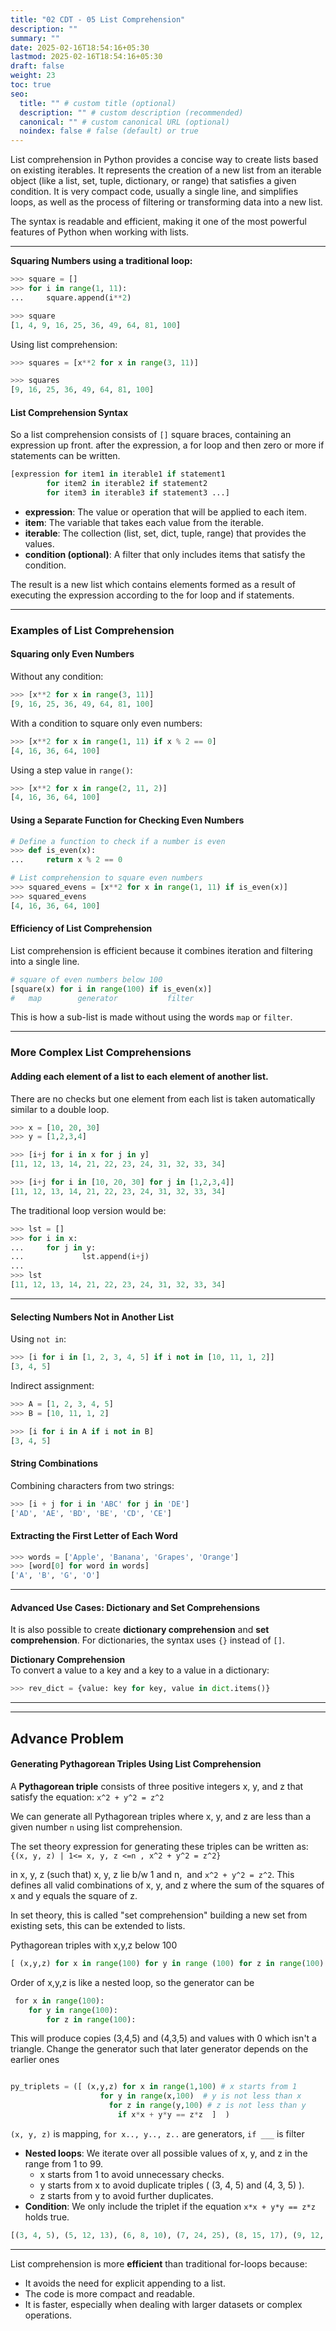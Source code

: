 ```yaml
---
title: "02 CDT - 05 List Comprehension"
description: ""
summary: ""
date: 2025-02-16T18:54:16+05:30
lastmod: 2025-02-16T18:54:16+05:30
draft: false
weight: 23
toc: true
seo:
  title: "" # custom title (optional)
  description: "" # custom description (recommended)
  canonical: "" # custom canonical URL (optional)
  noindex: false # false (default) or true
---
```





List comprehension in Python provides a concise way to create lists based on existing iterables. It represents the creation of a new list from an iterable object (like a list, set, tuple, dictionary, or range) that satisfies a given condition. It is very compact code, usually a single line, and simplifies loops, as well as the process of filtering or transforming data into a new list. 

The syntax is readable and efficient, making it one of the most powerful features of Python when working with lists.

___

**Squaring Numbers using a traditional loop:**
```python
>>> square = []
>>> for i in range(1, 11):
...     square.append(i**2)

>>> square
[1, 4, 9, 16, 25, 36, 49, 64, 81, 100]
```

Using list comprehension:
```python
>>> squares = [x**2 for x in range(3, 11)]

>>> squares
[9, 16, 25, 36, 49, 64, 81, 100]
```

#### **List Comprehension Syntax**

So a list comprehension consists of `[]` square braces, containing an expression up front. after the expression, a for loop and then zero or more if statements can be written.

```python
[expression for item1 in iterable1 if statement1
        for item2 in iterable2 if statement2
        for item3 in iterable3 if statement3 ...]
```

- **expression**: The value or operation that will be applied to each item.
- **item**: The variable that takes each value from the iterable.
- **iterable**: The collection (list, set, dict, tuple, range) that provides the values.
- **condition (optional)**: A filter that only includes items that satisfy the condition.

The result is a new list which contains elements formed as a result of executing the expression according to the for loop and if statements.


____

### **Examples of List Comprehension**

#### Squaring only Even Numbers

Without any condition:

```python
>>> [x**2 for x in range(3, 11)]
[9, 16, 25, 36, 49, 64, 81, 100]
```

With a condition to square only even numbers:
```python
>>> [x**2 for x in range(1, 11) if x % 2 == 0]
[4, 16, 36, 64, 100]
```

Using a step value in `range()`:
```python
>>> [x**2 for x in range(2, 11, 2)]
[4, 16, 36, 64, 100]
```


#### **Using a Separate Function for Checking Even Numbers**

```python
# Define a function to check if a number is even
>>> def is_even(x):
...     return x % 2 == 0

# List comprehension to square even numbers
>>> squared_evens = [x**2 for x in range(1, 11) if is_even(x)]
>>> squared_evens
[4, 16, 36, 64, 100]
```

#### **Efficiency of List Comprehension**

List comprehension is efficient because it combines iteration and filtering into a single line. 

```python
# square of even numbers below 100
[square(x) for i in range(100) if is_even(x)]
#   map        generator           filter
```
This is how a sub-list is made without using the words `map` or `filter`.

____

### **More Complex List Comprehensions**

#### Adding each element of a list to each element of another list.

There are no checks but one element from each list is taken automatically similar to a double loop.
```python
>>> x = [10, 20, 30]
>>> y = [1,2,3,4]

>>> [i+j for i in x for j in y]
[11, 12, 13, 14, 21, 22, 23, 24, 31, 32, 33, 34]
```

```python
>>> [i+j for i in [10, 20, 30] for j in [1,2,3,4]]
[11, 12, 13, 14, 21, 22, 23, 24, 31, 32, 33, 34]
```

The traditional loop version would be:
```python
>>> lst = []
>>> for i in x:
...     for j in y:
...             lst.append(i+j)
... 
>>> lst
[11, 12, 13, 14, 21, 22, 23, 24, 31, 32, 33, 34]
```

____

#### **Selecting Numbers Not in Another List**

Using `not in`:
```python
>>> [i for i in [1, 2, 3, 4, 5] if i not in [10, 11, 1, 2]]
[3, 4, 5]
```

Indirect assignment:
```python
>>> A = [1, 2, 3, 4, 5]
>>> B = [10, 11, 1, 2]

>>> [i for i in A if i not in B]
[3, 4, 5]
```


#### **String Combinations**

Combining characters from two strings:

```python
>>> [i + j for i in 'ABC' for j in 'DE']
['AD', 'AE', 'BD', 'BE', 'CD', 'CE']
```

#### **Extracting the First Letter of Each Word**

```python
>>> words = ['Apple', 'Banana', 'Grapes', 'Orange']
>>> [word[0] for word in words]
['A', 'B', 'G', 'O']
```

___

#### **Advanced Use Cases: Dictionary and Set Comprehensions**

It is also possible to create **dictionary comprehension** and **set comprehension**. For dictionaries, the syntax uses `{}` instead of `[]`.

**Dictionary Comprehension**      
To convert a value to a key and a key to a value in a dictionary:
```python
>>> rev_dict = {value: key for key, value in dict.items()}
```


_____
___

## Advance Problem 

#### **Generating Pythagorean Triples Using List Comprehension**

A **Pythagorean triple** consists of three positive integers x, y, and z that satisfy the equation:  `x^2 + y^2 = z^2`

We can generate all Pythagorean triples where x, y, and z are less than a given number `n` using list comprehension.

The set theory expression for generating these triples can be written as:    
`{(x, y, z) | 1<= x, y, z <=n , x^2 + y^2 = z^2}`

in x, y, z (such that) x, y, z lie b/w 1 and n,  and `x^2 + y^2 = z^2`. 
This defines all valid combinations of x, y, and z where the sum of the squares of x and y equals the square of z.

In set theory, this is called "set comprehension" building a new set from existing sets, this can be extended to lists.


Pythagorean triples with x,y,z below 100
 ```python
[ (x,y,z) for x in range(100) for y in range (100) for z in range(100) if x*x + y*y = z*z]
```

Order of x,y,z is like a nested loop, so the generator can be
```python
 for x in range(100):
    for y in range(100):
        for z in range(100):
```
This will produce copies (3,4,5) and (4,3,5) and values with 0 which isn't a triangle. Change the generator such that later generator depends on the earlier ones
```python

py_triplets = ([ (x,y,z) for x in range(1,100) # x starts from 1
		            for y in range(x,100)  # y is not less than x
		              for z in range(y,100) # z is not less than y
		                if x*x + y*y == z*z  ]  )
```
`(x, y, z)` is mapping, `for x.., y.., z..` are generators, `if ___` is filter


- **Nested loops**: We iterate over all possible values of x, y, and z in the range from 1 to 99.
    - x starts from 1 to avoid unnecessary checks.
    - y starts from x to avoid duplicate triples ( (3, 4, 5) and (4, 3, 5) ).
    - z starts from y to avoid further duplicates.
- **Condition**: We only include the triplet if the equation  `x*x + y*y == z*z` holds true.


```python
[(3, 4, 5), (5, 12, 13), (6, 8, 10), (7, 24, 25), (8, 15, 17), (9, 12, 15), (9, 40, 41), (10, 24, 26), (11, 60, 61), (12, 16, 20), (12, 35, 37), (13, 84, 85), (14, 48, 50), (15, 20, 25), (15, 36, 39), (16, 30, 34), (16, 63, 65), (18, 24, 30), (18, 80, 82), (20, 21, 29), (20, 48, 52), (21, 28, 35), (21, 72, 75), (24, 32, 40), (24, 45, 51), (24, 70, 74), (25, 60, 65), (27, 36, 45), (28, 45, 53), (30, 40, 50), (30, 72, 78), (32, 60, 68), (33, 44, 55), (33, 56, 65), (35, 84, 91), (36, 48, 60), (36, 77, 85), (39, 52, 65), (39, 80, 89), (40, 42, 58), (40, 75, 85), (42, 56, 70), (45, 60, 75), (48, 55, 73), (48, 64, 80), (51, 68, 85), (54, 72, 90), (57, 76, 95), (60, 63, 87), (65, 72, 97)]
```

___

List comprehension is more **efficient** than traditional for-loops because:

- It avoids the need for explicit appending to a list.
- The code is more compact and readable.
- It is faster, especially when dealing with larger datasets or complex operations.



